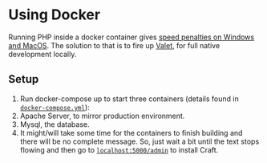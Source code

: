 # Using Docker

Running PHP inside a docker container gives
[speed penalties on Windows and MacOS](https://engageinteractive.co.uk/blog/making-docker-faster-on-mac).
The solution to that is to fire up [Valet](https://laravel.com/docs/7.x/valet),
for full native development locally.

## Setup

1. Run docker-compose up to start three containers (details found in
   [`docker-compose.yml`](../docker-compose.yml)):
1. Apache Server, to mirror production environment.
1. Mysql, the database.
1. It might/will take some time for the containers to finish building and there
   will be no complete message. So, just wait a bit until the text stops flowing
   and then go to [`localhost:5000/admin`](http://localhost:5000/admin) to install
   Craft.
